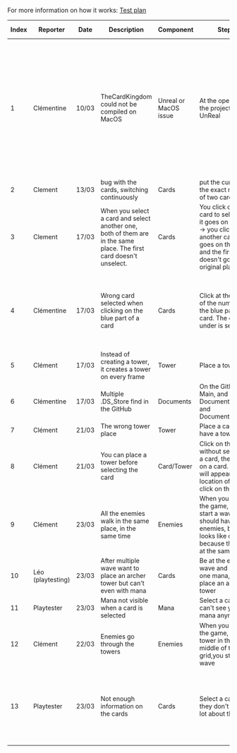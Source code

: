 For more information on how it works: [Test plan](TestPlan.md)

|Index|Reporter|Date|Description|Component|Steps|Assignee|Severity|Additional content|Status|Solution|
|-|-|-|-|-|-|-|-|-|-|-|
|1|Clémentine|10/03|TheCardKingdom could not be compiled on MacOS|Unreal or MacOS issue|At the opening of the project in UnReal|Clément|Medium|<img src="Images/1miss.png" style="height:100px"><img src="Images/1log.png" style="height:100px"><img src="Images/1error.png" style="height:100px">|Cancel|Change the game compatibility to be just with windows|
|2|Clement|13/03|bug with the cards, switching continuously|Cards|put the cursor in the exact middle of two cards|Clement|Medium|-|Closed|Change the method of picking card|
|3|Clement|17/03|When you select a card and select another one, both of them are in the same place. The first card doesn't unselect.|Cards|You click on a card to select it -> it goes on the left -> you click on another card -> it goes on the left, and the first one doesn't go to the original place|Clément|Medium|-|Closed||
|4|Clémentine|17/03|Wrong card selected when clicking on the blue part of a card|Cards|Click at the right of the number on the blue part of a card. The card under is selected|Clément|None|-|Closed|Was the result of the previous method of choosing a card. The hitbox of the cards has been deleted.|
|5|Clément|17/03|Instead of creating a tower, it creates a tower on every frame|Tower|Place a tower|Clément|Major|-|Closed||
|6|Clémentine|17/03|Multiple .DS_Store find in the GitHub|Documents|On the GitHub Main, and the Document file, and Document/Images|Victor|None|<img src="Images/6main.png" style="weight:100px"><img src="Images/6doc.png" style="weight:100px"><img src="Images/6img.png" style="weight:100px">|Closed|Victor delete the files and update the gitignore file.|
|7|Clément|21/03|The wrong tower place|Tower|Place a card to have a tower|Clément|Major|-|To do||
|8|Clément|21/03|You can place a tower before selecting the card|Card/Tower|Click on the grid without selecting a card, then click on a card. A tower will appear at the location of the click on the grid|Clément|Medium|-|To do||
|9|Clément|23/03|All the enemies walk in the same place, in the same time|Enemies|When you lauch the game, you start a wave, you should have 2 enemies, but just looks like one because they are at the same place|Clément|Major||To do||
|10|Léo (playtesting)|23/03|After multiple wave want to place an archer tower but can't even with mana|Cards|Be at the eleven wave and have one mana, try to place an archer tower|Clément|Medium||To do||
|11|Playtester|23/03|Mana not visible when a card is selected|Mana|Select a card, you can't see your mana anymore|Clément|Medium||Closed|Move the mana higher|
|12|Clément|22/03|Enemies go through the towers|Enemies|When you lauch the game, place a tower in the middle of the grid,you start a wave|Clément|Major|-|To do|Add pathfinding and collider?|
|13|Playtester|23/03|Not enough information on the cards|Cards|Select a card and they don't learn a lot about the card|Clémentine|Major|-|In progress|Create new card with picture of the tower, and information on the target, damage and speed|
